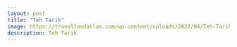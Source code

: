```yaml
---
layout: post
title: "Teh Tarik"
image: https://travelfoodatlas.com/wp-content/uploads/2022/04/Teh-Tarik-540x720.jpg
description: Teh Tarik
---
```

